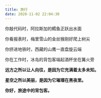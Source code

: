 ```yaml
---
title: 旅行
date: 2020-11-02 22:04:30
---
```


你敲代码时，阿拉斯加的鳕鱼正跃出水面

你看报表时，梅里雪山的金丝猴刚好爬上树尖

你挤进地铁时，西藏的山鹰一直盘旋云端

你在工作时，冰岛的背包客端起酒杯坐在篝火旁

**远方之所以让人向往，是因为它充满着太多未知。**

**星空之所以美丽，是因为它璀璨在黑夜里。**

**你好，旅途中的背包客。**